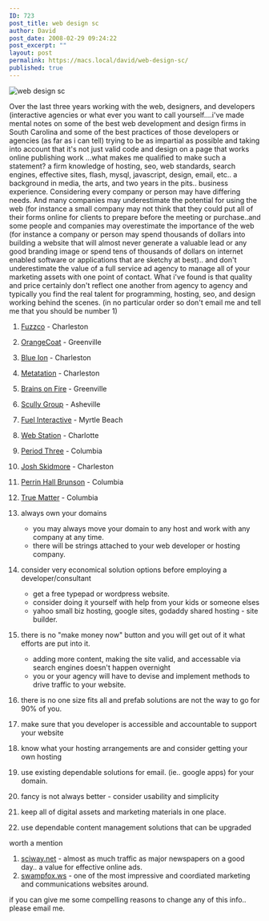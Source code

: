 ```yaml
---
ID: 723
post_title: web design sc
author: David
post_date: 2008-02-29 09:24:22
post_excerpt: ""
layout: post
permalink: https://macs.local/david/web-design-sc/
published: true
---
```

 <img src="http://davidawindham.com/images/developers.png" alt="web design sc" />

  Over the last three years working with the web, designers, and developers (interactive agencies or what ever you want to call yourself....i've made mental notes on some of the best web development and design firms in South Carolina and some of the best practices of those developers or agencies (as far as i can tell) trying to be as impartial as possible and taking into account that it's not just valid code and design on a page that works online publishing work  ...what makes me qualified to make such a statement?  a firm knowledge of hosting, seo, web standards, search engines, effective sites, flash, mysql, javascript, design, email, etc.. a background in media, the arts, and two years in the pits.. business experience.  Considering every company or person may have differing needs.  And many companies may  underestimate the potential for using the web (for instance a small company may not think that they could put all of their forms online for clients to prepare before the meeting or purchase..and some people and companies may overestimate the importance of the web (for instance a company or person may spend thousands of dollars into building a website that will almost never generate a valuable lead or any good branding image or spend tens of thousands of dollars on internet enabled software or applications that are sketchy at best).. and  don't underestimate the value of a full service ad agency to manage all of your marketing assets with one point of contact.  What i've found is that quality and price certainly don't reflect one another from agency to agency and typically you find the real talent for programming, hosting, seo, and design working behind the scenes.
(in no particular order so don't email me and tell me that you should be number 1)
1. <a href="http://fuzzco.com">Fuzzco</a> - Charleston
2. <a href="http://orangecoat.com">OrangeCoat</a> - Greenville
3. <a href="http://blueion.com">Blue Ion</a> - Charleston
4. <a href="http://metatation.com">Metatation</a> - Charleston
5. <a href="http://brainsonfire.com">Brains on Fire</a> - Greenville
6. <a href="http://scullytown.com">Scully Group</a> - Asheville
7. <a href="http://fuelinteractive.com">Fuel Interactive</a> - Myrtle Beach
8. <a href="http://www.webstationinc.com/">Web Station</a> - Charlotte
9. <a href="http://www.period-three.com/">Period Three</a> - Columbia
10. <a href="http://josh.sc">Josh Skidmore</a> - Charleston
11. <a href="http://www.perrinhall.com">Perrin Hall Brunson</a> - Columbia
12. <a href="http://truematter.com">True Matter</a> - Columbia

1. always own your domains
	- you may always move your domain to any host and work with any company at any time.
	- there will be strings attached to your web developer or hosting company.
2. consider very economical solution options before employing a developer/consultant
	- get a free typepad or wordpress website.
	- consider doing it yourself with help from your kids or someone elses
	- yahoo small biz hosting, google sites, godaddy shared hosting - site builder.
3. there is no "make money now" button and you will get out of it what efforts are put into it.
 	- adding more content, making the site valid, and accessable via search engines doesn't happen overnight
	- you or your agency will have to devise and implement methods to drive traffic to your website.
4. there is no one size fits all and prefab solutions are not the way to go for 90% of you.
5. make sure that you developer is accessible and accountable to support your website
6. know what your hosting arrangements are and consider getting your own hosting
7. use existing dependable solutions for email. (ie.. google apps) for your domain.
8. fancy is not always better - consider usability and simplicity
9. keep all of digital assets and marketing materials in one place.
10. use dependable content management solutions that can be upgraded

worth a mention
1. <a href="http://sciway.net">sciway.net</a> - almost as much traffic as major newspapers on a good day.. a value for effective online ads.
3. <a href="http://swampfox.ws">swampfox.ws</a> - one of the most impressive and coordiated marketing and communications websites around.


if you can give me some compelling reasons to change any of this info.. please email me. 